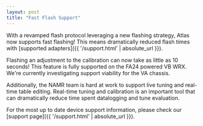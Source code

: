 ```yaml
---
layout: post
title: "Fast Flash Support"
---
```


With a revamped flash protocol leveraging a new flashing strategy, Atlas now supports fast flashing! This means dramatically reduced flash times with [supported adapters]({{ '/support.html' | absolute_url }}).

Flashing an adjustment to the calibration can now take as little as 10 seconds! This feature is fully supported on the FA24 powered VB WRX. We're currently investigating support viability for the VA chassis.

Additionally, the NAMR team is hard at work to support live tuning and real-time table editing. Real-time tuning and calibration is an important tool that can dramatically reduce time spent datalogging and tune evaluation. 
 
For the most up to date device support information, please check our [support page]({{ '/support.html' | absolute_url }}).
